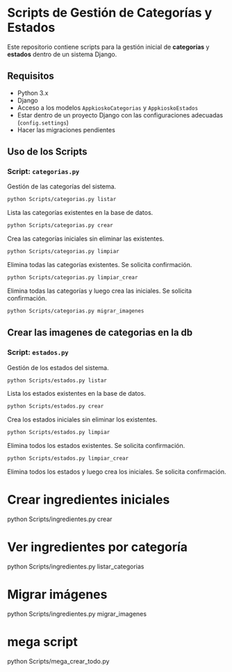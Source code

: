 # Scripts de Gestión de Categorías y Estados

Este repositorio contiene scripts para la gestión inicial de **categorías** y **estados** dentro de un sistema Django.

## Requisitos

- Python 3.x
- Django
- Acceso a los modelos `AppkioskoCategorias` y `AppkioskoEstados`
- Estar dentro de un proyecto Django con las configuraciones adecuadas (`config.settings`)
- Hacer las migraciones pendientes

## Uso de los Scripts

### Script: `categorias.py`

Gestión de las categorías del sistema.

```bash
python Scripts/categorias.py listar
```
Lista las categorías existentes en la base de datos.

```bash
python Scripts/categorias.py crear
```
Crea las categorías iniciales sin eliminar las existentes.

```bash
python Scripts/categorias.py limpiar
```
Elimina todas las categorías existentes. Se solicita confirmación.

```bash
python Scripts/categorias.py limpiar_crear
```
Elimina todas las categorías y luego crea las iniciales. Se solicita confirmación.


```bash
python Scripts/categorias.py migrar_imagenes
```
Crear las imagenes de categorias en la db
---



### Script: `estados.py`

Gestión de los estados del sistema.

```bash
python Scripts/estados.py listar
```
Lista los estados existentes en la base de datos.

```bash
python Scripts/estados.py crear
```
Crea los estados iniciales sin eliminar los existentes.

```bash
python Scripts/estados.py limpiar
```
Elimina todos los estados existentes. Se solicita confirmación.

```bash
python Scripts/estados.py limpiar_crear
```
Elimina todos los estados y luego crea los iniciales. Se solicita confirmación.






# Crear ingredientes iniciales
python Scripts/ingredientes.py crear

# Ver ingredientes por categoría
python Scripts/ingredientes.py listar_categorias

# Migrar imágenes
python Scripts/ingredientes.py migrar_imagenes




# mega script 
python Scripts/mega_crear_todo.py
